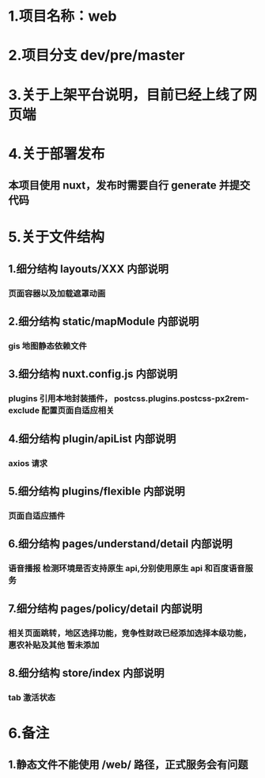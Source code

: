 # 1.项目名称：web

# 2.项目分支 dev/pre/master

# 3.关于上架平台说明，目前已经上线了网页端

# 4.关于部署发布

## 本项目使用 nuxt，发布时需要自行 generate 并提交代码

# 5.关于文件结构

## 1.细分结构 layouts/XXX 内部说明

### 页面容器以及加载遮罩动画

## 2.细分结构 static/mapModule 内部说明

### gis 地图静态依赖文件

## 3.细分结构 nuxt.config.js 内部说明

### plugins 引用本地封装插件， postcss.plugins.postcss-px2rem-exclude 配置页面自适应相关

## 4.细分结构 plugin/apiList 内部说明

### axios 请求

## 5.细分结构 plugins/flexible 内部说明

### 页面自适应插件

## 6.细分结构 pages/understand/detail 内部说明

### 语音播报 检测环境是否支持原生 api,分别使用原生 api 和百度语音服务

## 7.细分结构 pages/policy/detail 内部说明

### 相关页面跳转，地区选择功能，竞争性财政已经添加选择本级功能，惠农补贴及其他 暂未添加

## 8.细分结构 store/index 内部说明

### tab 激活状态

# 6.备注

## 1.静态文件不能使用 /web/ 路径，正式服务会有问题
